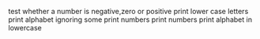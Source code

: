 test whether a number is negative,zero or positive
print lower case letters
print alphabet ignoring some
print numbers
print numbers
print alphabet in lowercase
